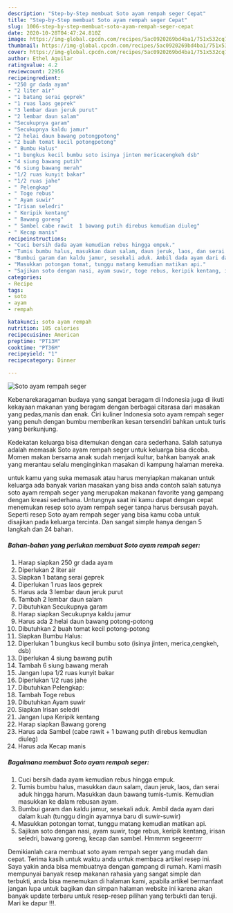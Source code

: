 ```yaml
---
description: "Step-by-Step membuat Soto ayam rempah seger Cepat"
title: "Step-by-Step membuat Soto ayam rempah seger Cepat"
slug: 1006-step-by-step-membuat-soto-ayam-rempah-seger-cepat
date: 2020-10-28T04:47:24.810Z
image: https://img-global.cpcdn.com/recipes/5ac0920269bd4ba1/751x532cq70/soto-ayam-rempah-seger-foto-resep-utama.jpg
thumbnail: https://img-global.cpcdn.com/recipes/5ac0920269bd4ba1/751x532cq70/soto-ayam-rempah-seger-foto-resep-utama.jpg
cover: https://img-global.cpcdn.com/recipes/5ac0920269bd4ba1/751x532cq70/soto-ayam-rempah-seger-foto-resep-utama.jpg
author: Ethel Aguilar
ratingvalue: 4.2
reviewcount: 22956
recipeingredient:
- "250 gr dada ayam"
- "2 liter air"
- "1 batang serai geprek"
- "1 ruas laos geprek"
- "3 lembar daun jeruk purut"
- "2 lembar daun salam"
- "Secukupnya garam"
- "Secukupnya kaldu jamur"
- "2 helai daun bawang potongpotong"
- "2 buah tomat kecil potongpotong"
- " Bumbu Halus"
- "1 bungkus kecil bumbu soto isinya jinten mericacengkeh dsb"
- "4 siung bawang putih"
- "6 siung bawang merah"
- "1/2 ruas kunyit bakar"
- "1/2 ruas jahe"
- " Pelengkap"
- " Toge rebus"
- " Ayam suwir"
- "Irisan seledri"
- " Keripik kentang"
- " Bawang goreng"
- " Sambel cabe rawit  1 bawang putih direbus kemudian diuleg"
- " Kecap manis"
recipeinstructions:
- "Cuci bersih dada ayam kemudian rebus hingga empuk."
- "Tumis bumbu halus, masukkan daun salam, daun jeruk, laos, dan serai aduk hingga harum. Masukkan daun bawang tumis-tumis. Kemudian masukkan ke dalam rebusan ayam."
- "Bumbui garam dan kaldu jamur, sesekali aduk. Ambil dada ayam dari dalam kuah (tunggu dingin ayamnya baru di suwir-suwir)"
- "Masukkan potongan tomat, tunggu matang kemudian matikan api."
- "Sajikan soto dengan nasi, ayam suwir, toge rebus, keripik kentang, irisan seledri, bawang goreng, kecap dan sambel. Hmmmm segeeerrrr"
categories:
- Recipe
tags:
- soto
- ayam
- rempah

katakunci: soto ayam rempah 
nutrition: 105 calories
recipecuisine: American
preptime: "PT13M"
cooktime: "PT36M"
recipeyield: "1"
recipecategory: Dinner

---
```



![Soto ayam rempah seger](https://img-global.cpcdn.com/recipes/5ac0920269bd4ba1/751x532cq70/soto-ayam-rempah-seger-foto-resep-utama.jpg)

Kebenarekaragaman budaya yang sangat beragam di Indonesia juga di ikuti kekayaan makanan yang beragam dengan berbagai citarasa dari masakan yang pedas,manis dan enak. Ciri kuliner Indonesia soto ayam rempah seger yang penuh dengan bumbu memberikan kesan tersendiri bahkan untuk turis yang berkunjung.


Kedekatan keluarga bisa ditemukan dengan cara sederhana. Salah satunya adalah memasak Soto ayam rempah seger untuk keluarga bisa dicoba. Momen makan bersama anak sudah menjadi kultur, bahkan banyak anak yang merantau selalu menginginkan masakan di kampung halaman mereka.



untuk kamu yang suka memasak atau harus menyiapkan makanan untuk keluarga ada banyak varian masakan yang bisa anda contoh salah satunya soto ayam rempah seger yang merupakan makanan favorite yang gampang dengan kreasi sederhana. Untungnya saat ini kamu dapat dengan cepat menemukan resep soto ayam rempah seger tanpa harus bersusah payah.
Seperti resep Soto ayam rempah seger yang bisa kamu coba untuk disajikan pada keluarga tercinta. Dan sangat simple hanya dengan 5 langkah dan 24 bahan.


<!--inarticleads1-->

##### Bahan-bahan yang perlukan membuat Soto ayam rempah seger:

1. Harap siapkan 250 gr dada ayam
1. Diperlukan 2 liter air
1. Siapkan 1 batang serai geprek
1. Diperlukan 1 ruas laos geprek
1. Harus ada 3 lembar daun jeruk purut
1. Tambah 2 lembar daun salam
1. Dibutuhkan Secukupnya garam
1. Harap siapkan Secukupnya kaldu jamur
1. Harus ada 2 helai daun bawang potong-potong
1. Dibutuhkan 2 buah tomat kecil potong-potong
1. Siapkan  Bumbu Halus:
1. Diperlukan 1 bungkus kecil bumbu soto (isinya jinten, merica,cengkeh, dsb)
1. Diperlukan 4 siung bawang putih
1. Tambah 6 siung bawang merah
1. Jangan lupa 1/2 ruas kunyit bakar
1. Diperlukan 1/2 ruas jahe
1. Dibutuhkan  Pelengkap:
1. Tambah  Toge rebus
1. Dibutuhkan  Ayam suwir
1. Siapkan Irisan seledri
1. Jangan lupa  Keripik kentang
1. Harap siapkan  Bawang goreng
1. Harus ada  Sambel (cabe rawit + 1 bawang putih direbus kemudian diuleg)
1. Harus ada  Kecap manis




<!--inarticleads2-->

##### Bagaimana membuat  Soto ayam rempah seger:

1. Cuci bersih dada ayam kemudian rebus hingga empuk.
1. Tumis bumbu halus, masukkan daun salam, daun jeruk, laos, dan serai aduk hingga harum. Masukkan daun bawang tumis-tumis. Kemudian masukkan ke dalam rebusan ayam.
1. Bumbui garam dan kaldu jamur, sesekali aduk. Ambil dada ayam dari dalam kuah (tunggu dingin ayamnya baru di suwir-suwir)
1. Masukkan potongan tomat, tunggu matang kemudian matikan api.
1. Sajikan soto dengan nasi, ayam suwir, toge rebus, keripik kentang, irisan seledri, bawang goreng, kecap dan sambel. Hmmmm segeeerrrr




Demikianlah cara membuat soto ayam rempah seger yang mudah dan cepat. Terima kasih untuk waktu anda untuk membaca artikel resep ini. Saya yakin anda bisa membuatnya dengan gampang di rumah. Kami masih mempunyai banyak resep makanan rahasia yang sangat simple dan terbukti, anda bisa menemukan di halaman kami, apabila artikel bermanfaat jangan lupa untuk bagikan dan simpan halaman website ini karena akan banyak update terbaru untuk resep-resep pilihan yang terbukti dan teruji. Mari ke dapur !!!. 
